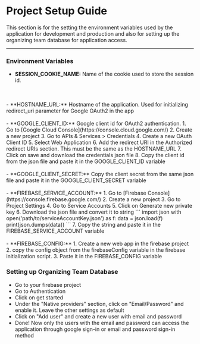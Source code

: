 # Project Setup Guide
This section is for the setting the environment variables used by the application for development and production and also for setting up the organizing team database for application access.


---
### Environment Variables

- **SESSION_COOKIE_NAME:** Name of the cookie used to store the session id.
<br>
<br>
- **HOSTNAME_URL:** Hostname of the application. Used for initializing redirect_uri parameter for Google OAuth2 in the app
<br>
<br>
- **GOOGLE_CLIENT_ID:** Google client id for OAuth2 authentication.
    1. Go to [Google Cloud Console](https://console.cloud.google.com/)
  2. Create a new project
  3. Go to APIs & Services > Credentials
  4. Create a new OAuth Client ID
  5. Select Web Application
  6. Add the redirect URI in the Authorized redirect URIs section. This must be the same as the HOSTNAME_URL
  7. Click on save and download the credentials json file
  8. Copy the client id from the json file and paste it in the GOOGLE_CLIENT_ID variable
<br>
<br>
- **GOOGLE_CLIENT_SECRET:** Copy the client secret from the same json file and paste it in the GOOGLE_CLIENT_SECRET variable
<br>
<br>
- **FIREBASE_SERVICE_ACCOUNT:**
  1. Go to [Firebase Console](https://console.firebase.google.com/)
  2. Create a new project
  3. Go to Project Settings
  4. Go to Service Accounts
  5. Click on Generate new private key
  6. Download the json file and convert it to string
    ```
    import json
    with open('path/to/serviceAccountKey.json') as f:
        data = json.load(f)
    print(json.dumps(data))
    ```
  7. Copy the string and paste it in the FIREBASE_SERVICE_ACCOUNT variable
<br>
<br>
- **FIREBASE_CONFIG:** 
  1. Create a new web app in the firebase project
  2. copy the config object from the firebaseConfig variable in the firebase initialization script. 
  3. Paste it in the FIREBASE_CONFIG variable

### Setting up Organizing Team Database

- Go to your firebase project
- Go to Authentication
- Click on get started
- Under the "Native providers" section, click on "Email/Password" and enable it. Leave the other settings as default
- Click on "Add user" and create a new user with email and password
- Done! Now only the users with the email and password can access the application through google sign-in or email and password sign-in method
